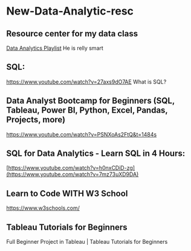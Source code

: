 # New-Data-Analytic-resc
## Resource center for my data class
[Data Analytics Playlist](https://www.youtube.com/watch?v=rGx1QNdYzvs&list=PLUaB-1hjhk8FE_XZ87vPPSfHqb6OcM0cF) He is relly smart 

## SQL: 
https://www.youtube.com/watch?v=27axs9dO7AE  What is SQL?

## Data Analyst Bootcamp for Beginners (SQL, Tableau, Power BI, Python, Excel, Pandas, Projects, more)
https://www.youtube.com/watch?v=PSNXoAs2FtQ&t=1484s

## SQL for Data Analytics - Learn SQL in 4 Hours:
[https://www.youtube.com/watch?v=h0nxCDiD-zg](https://www.youtube.com/watch?v=7mz73uXD9DA)

## Learn to Code WITH W3 School 
https://www.w3schools.com/

## Tableau Tutorials for Beginners
Full Beginner Project in Tableau | Tableau Tutorials for Beginners
